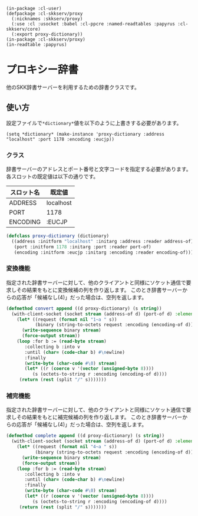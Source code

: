     (in-package :cl-user)
    (defpackage :cl-skkserv/proxy
      (:nicknames :skkserv/proxy)
      (:use :cl :usocket :babel :cl-ppcre :named-readtables :papyrus :cl-skkserv/core)
      (:export proxy-dictionary))
    (in-package :cl-skkserv/proxy)
    (in-readtable :papyrus)

# プロキシー辞書

<!--
Copyright (C) 2017 asciian

This program is free software; you can redistribute it and/or modify
it under the terms of the GNU General Public License as published by
the Free Software Foundation; either version 3 of the License, or
(at your option) any later version.

This program is distributed in the hope that it will be useful,
but WITHOUT ANY WARRANTY; without even the implied warranty of
MERCHANTABILITY or FITNESS FOR A PARTICULAR PURPOSE.  See the
GNU General Public License for more details.

You should have received a copy of the GNU General Public License
along with this program; if not, write to the Free Software Foundation,
Inc., 51 Franklin Street, Fifth Floor, Boston, MA 02110-1301  USA
-->

他のSKK辞書サーバーを利用するための辞書クラスです。

## 使い方

設定ファイルで`*dictionary*`値を以下のように上書きする必要があります。

    (setq *dictionary* (make-instance 'proxy-dictionary :address "localhost" :port 1178 :encoding :eucjp))

### クラス

辞書サーバーのアドレスとポート番号と文字コードを指定する必要があります。
各スロットの既定値は以下の通りです。

| スロット名 | 既定値    |
| -------- | --------- |
| ADDRESS  | localhost |
| PORT     | 1178      |
| ENCODING | :EUCJP    |


```lisp
(defclass proxy-dictionary (dictionary)
  ((address :initform "localhost" :initarg :address :reader address-of)
   (port :initform 1178 :initarg :port :reader port-of)
   (encoding :initform :eucjp :initarg :encoding :reader encoding-of)))
```

### 変換機能

指定された辞書サーバーに対して、他のクライアントと同様にソケット通信で要求しその結果をもとに変換候補の列を作り返します。
このとき辞書サーバーからの応答が「候補なし(4)」だった場合は、空列を返します。

```lisp
(defmethod convert append ((d proxy-dictionary) (s string))
  (with-client-socket (socket stream (address-of d) (port-of d) :element-type '(unsigned-byte 8))
    (let* ((request (format nil "1~a " s))
           (binary (string-to-octets request :encoding (encoding-of d))))
      (write-sequence binary stream)
      (force-output stream))
    (loop :for b := (read-byte stream)
       :collecting b :into v
       :until (char= (code-char b) #\newline)
       :finally
       (write-byte (char-code #\0) stream)
       (let* ((r (coerce v '(vector (unsigned-byte 8))))
	      (s (octets-to-string r :encoding (encoding-of d))))
	 (return (rest (split "/" s)))))))
```	
	
### 補完機能

指定された辞書サーバーに対して、他のクライアントと同様にソケット通信で要求しその結果をもとに補完候補の列を作り返します。
このとき辞書サーバーからの応答が「候補なし(4)」だった場合は、空列を返します。


```lisp
(defmethod complete append ((d proxy-dictionary) (s string))
  (with-client-socket (socket stream (address-of d) (port-of d) :element-type '(unsigned-byte 8))
    (let* ((request (format nil "4~a " s))
           (binary (string-to-octets request :encoding (encoding-of d))))
      (write-sequence binary stream)
      (force-output stream))
    (loop :for b := (read-byte stream)
       :collecting b :into v
       :until (char= (code-char b) #\newline)
       :finally
       (write-byte (char-code #\0) stream)
       (let* ((r (coerce v '(vector (unsigned-byte 8))))
	      (s (octets-to-string r :encoding (encoding-of d))))
	 (return (rest (split "/" s)))))))
```		
